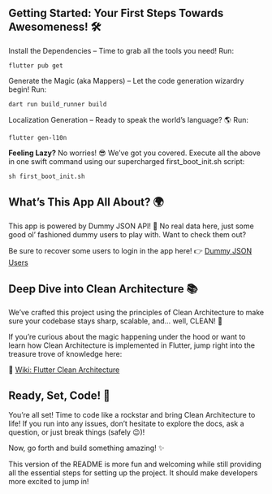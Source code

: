 ## **Getting Started: Your First Steps Towards Awesomeness!** 🛠 

Install the Dependencies – Time to grab all the tools you need!
Run:

    flutter pub get

Generate the Magic (aka Mappers) – Let the code generation wizardry begin!
Run:

    dart run build_runner build

Localization Generation – Ready to speak the world’s language? 🌎
Run:

    flutter gen-l10n

**Feeling Lazy?** No worries! 😎 We’ve got you covered. Execute all the above in one swift command using our supercharged first_boot_init.sh script:

    sh first_boot_init.sh

## **What’s This App All About?** 🌍 

This app is powered by Dummy JSON API! 🤖 No real data here, just some good ol’ fashioned dummy users to play with. Want to check them out?

Be sure to recover some users to login in the app here!
👉 [Dummy JSON Users](https://dummyjson.com/users)

## **Deep Dive into Clean Architecture** 📚 

We’ve crafted this project using the principles of Clean Architecture to make sure your codebase stays sharp, scalable, and… well, CLEAN! 🧼

If you’re curious about the magic happening under the hood or want to learn how Clean Architecture is implemented in Flutter, jump right into the treasure trove of knowledge here:

📖 [Wiki: Flutter Clean Architecture](https://github.com/Feelynx/flutter_clean_architecture/wiki)

## **Ready, Set, Code!** 🎉

You’re all set! Time to code like a rockstar and bring Clean Architecture to life! If you run into any issues, don’t hesitate to explore the docs, ask a question, or just break things (safely 😉)!

Now, go forth and build something amazing! ✨

This version of the README is more fun and welcoming while still providing all the essential steps for setting up the project. It should make developers more excited to jump in!
